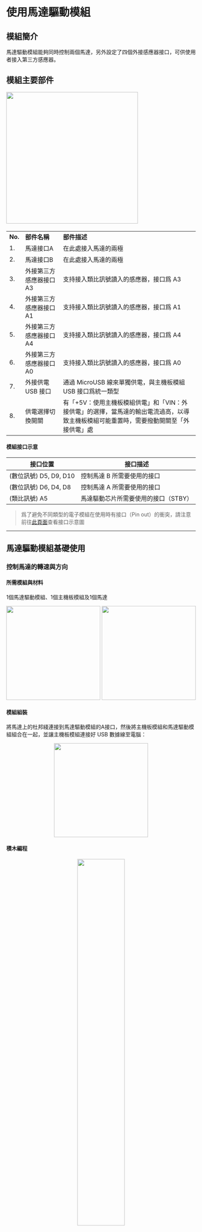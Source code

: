# 使用馬達驅動模組

## 模組簡介

馬達驅動模組能夠同時控制兩個馬達，另外設定了四個外接感應器接口，可供使用者接入第三方感應器。

## 模組主要部件

<img src="/media/cocomod/modPic_0014_Layer 8 copy.jpg" width="350"/>

<table style="margin-top:20px;">
	<tr>
		<td width="6%" style="font-weight: bold;">No.</td>
		<td width="20%" style="font-weight: bold;">部件名稱</td>
		<td style="font-weight: bold;">部件描述</td>
	</tr>
	<tr>
		<td>1.</td>
		<td>馬達接口A</td>
		<td>在此處接入馬達的兩極</td>
	</tr>
	<tr>
		<td>2.</td>
		<td>馬達接口B</td>
		<td>在此處接入馬達的兩極</td>
	</tr>
	<tr>
		<td>3.</td>
		<td>外接第三方<br>感應器接口 A3</td>
		<td>支持接入類比訊號讀入的感應器，接口爲 A3</td>
	</tr>
	<tr>
		<td>4.</td>
		<td>外接第三方<br>感應器接口 A1</td>
		<td>支持接入類比訊號讀入的感應器，接口爲 A1</td>
	</tr>
	<tr>
		<td>5.</td>
		<td>外接第三方<br>感應器接口 A4</td>
		<td>支持接入類比訊號讀入的感應器，接口爲 A4</td>
	</tr>
	<tr>
		<td>6.</td>
		<td>外接第三方<br>感應器接口 A0</td>
		<td>支持接入類比訊號讀入的感應器，接口爲 A0</td>
	</tr>
	<tr>
		<td>7.</td>
		<td>外接供電 USB 接口</td>
		<td>通過 MicroUSB 線來單獨供電，與主機板模組 USB 接口爲統一類型</td>
	</tr>
	<tr>
		<td>8.</td>
		<td>供電選擇切換開關</td>
		<td>有「+5V：使用主機板模組供電」和「VIN：外接供電」的選擇，當馬達的輸出電流過高，以導致主機板模組可能重置時，需要撥動開關至「外接供電」處</td>
	</tr>
</table>

#### 模組接口示意

| 接口位置 | 接口描述           |
| -------- | ------------------ |
| (數位訊號) D5, D9, D10    | 控制馬達 B 所需要使用的接口 |
| (數位訊號) D6, D4, D8    | 控制馬達 A 所需要使用的接口 |
| (類比訊號) A5    | 馬達驅動芯片所需要使用的接口（STBY） |

> 爲了避免不同類型的電子模組在使用時有接口（Pin out）的衝突，請注意前往[此頁面](/cocomod/pinout-map)查看接口示意圖

---

## 馬達驅動模組基礎使用

### 控制馬達的轉速與方向

#### 所需模組與材料

1個馬達驅動模組、1個主機板模組及1個馬達

<div style="text-align:center;">
<img src="../media/motor__single.jpeg" width="250"/>
<img src="../media/motorDriver__main--split-1.jpeg" width="250"/>
</div>

#### 模組組裝

將馬達上的杜邦綫連接到馬達驅動模組的A接口，然後將主機板模組和馬達驅動模組組合在一起，並讓主機板模組連接好 USB 數據線至電腦：

<div style="text-align:center;">
<img src="../media/motorDriver__mainAndMotor--assemble-1.jpeg" width="250"/>
</div>

#### 積木編程

<div style="text-align:center;">
<img src="../media/motorDriver__main--blockly-1.png" width=50%/>
</div>


#### 最終效果

程式上傳成功後，請確保馬達驅動模組上的撥動開關處於「+5V」 一側的狀態（使用主機板模組供電）

<div style="margin-bottom:20px;border:1px solid rgba(0,0,0,.1);padding: 10px 0 10px 0;text-align: center;"><img src="../media/motor_driver-power_switch.jpg" width="60%" /></div>

<div style="text-align:center;">
<img src="../media/motorDriver__sample-1.gif" width="500"/>
</div>

---

### 控制兩個馬達：實現前後左右行動

#### 所需模組與材料

1個馬達驅動模組、1個主機板模組及2個馬達

<div style="text-align:center;">
<img src="../media/motor__double.jpeg" width="250"/>
<img src="../media/motorDriver__main--split-1.jpeg" width="250"/>
</div>

#### 模組組裝

將兩個馬達上的杜邦綫分別連接到馬達驅動模組的A接口和B接口，然後將主機板模組和馬達驅動模組組合在一起，並讓主機板模組連接好 USB 數據線至電腦：

<div style="text-align:center;">
<img src="../media/motorDriver__mainAndMotor--assemble-2.jpeg" width="250"/>
</div>

#### 積木編程

![env__main--blockly](../media/motorDriver__main--blockly-2.png)

##### 注意事項

正反轉間隔需大於 **400ms**，否則會引起主機板模組重置

#### 最終效果

程式上傳成功後，請確保馬達驅動模組上的撥動開關處於+5V 一側的狀態（使用主機板模組供電）

<div style="margin-bottom:20px;border:1px solid rgba(0,0,0,.1);padding: 10px 0 10px 0;text-align: center;"><img src="../media/motor_driver-power_switch.jpg" width="60%" /></div>

<div style="text-align:center;">
<img src="../media/motorDriver__sample-2.gif" width="500"/>
</div>
---
更新時間：2019年8月
